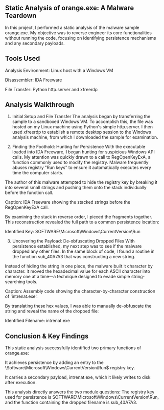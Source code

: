 ## Static Analysis of orange.exe: A Malware Teardown
In this project, I performed a static analysis of the malware sample orange.exe. My objective was to reverse engineer its core functionalities without running the code, focusing on identifying persistence mechanisms and any secondary payloads.

## Tools Used
Analysis Environment: Linux host with a Windows VM

Disassembler: IDA Freeware

File Transfer: Python http.server and xfreerdp

## Analysis Walkthrough
1. Initial Setup and File Transfer
The analysis began by transferring the sample to a sandboxed Windows VM. To accomplish this, the file was hosted on my Linux machine using Python's simple http.server. I then used xfreerdp to establish a remote desktop session to the Windows analysis machine, from which I downloaded the sample for examination.

2. Finding the Foothold: Hunting for Persistence
With the executable loaded into IDA Freeware, I began hunting for suspicious Windows API calls. My attention was quickly drawn to a call to RegOpenKeyExA, a function commonly used to modify the registry. Malware frequently abuses registry "Run keys" to ensure it automatically executes every time the computer starts.

The author of this malware attempted to hide the registry key by breaking it into several small strings and pushing them onto the stack individually before the function call.

Caption: IDA Freeware showing the stacked strings before the RegOpenKeyExA call.

By examining the stack in reverse order, I pieced the fragments together. This reconstruction revealed the full path to a common persistence location:

Identified Key: SOFTWARE\Microsoft\Windows\CurrentVersion\Run

3. Uncovering the Payload: De-obfuscating Dropped Files
With persistence established, my next step was to see if the malware dropped any other files. In the same block of code, I found a routine in the function sub_40A7A3 that was constructing a new string.

Instead of hiding the string in one piece, the malware built it character by character. It moved the hexadecimal value for each ASCII character into memory one at a time—a technique designed to evade simple string-searching tools.

Caption: Assembly code showing the character-by-character construction of 'intrenat.exe'.

By translating these hex values, I was able to manually de-obfuscate the string and reveal the name of the dropped file:

Identified Filename: intrenat.exe

## Conclusion & Key Findings
This static analysis successfully identified two primary functions of orange.exe:

It achieves persistence by adding an entry to the \Software\Microsoft\Windows\CurrentVersion\Run$ registry key.

It carries a secondary payload, intrenat.exe, which it likely writes to disk after execution.

This analysis directly answers the two module questions: The registry key used for persistence is SOFTWARE\Microsoft\Windows\CurrentVersion\Run, and the function containing the dropped filename is sub_40A7A3.
